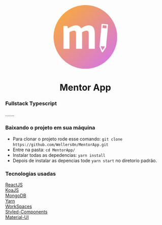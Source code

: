<p align="center">
   <img src="./images/MentorApp.png" height="200px" />
</p>
<p>
   <h1 align="center">Mentor App</h1>
<p/>

### Fullstack Typescript
  .......

### Baixando o projeto em sua máquina

- Para clonar o projeto rode esse comando: `git clone https://github.com/Wellers0n/MentorApp.git`
- Entre na pasta: `cd MentorApp/`
- Instalar todas as depedencias: `yarn install`
- Depois de instalar as depencias tode `yarn start` no diretorio padrão.

### Tecnologias usadas

[ReactJS](https://reactjs.org/)<br/>
[KoaJS](https://koajs.com/)<br/>
[MongoDB](https://www.mongodb.com/)<br/>
[Yarn](https://yarnpkg.com/en/)<br/>
[WorkSpaces](https://yarnpkg.com/lang/en/docs/workspaces/)<br/>
[Styled-Components](https://www.styled-components.com/)<br/>
[Material-UI](https://material-ui.com/)<br/>
